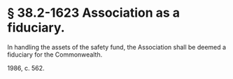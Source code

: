 # § 38.2-1623 Association as a fiduciary.

<p>In handling the assets of the safety fund, the Association shall be deemed a fiduciary for the Commonwealth.</p><p>1986, c. 562.</p>